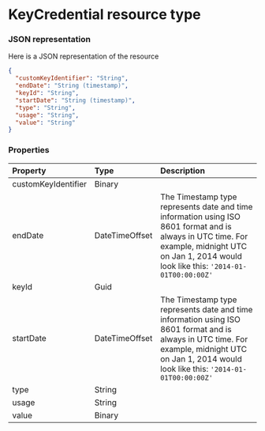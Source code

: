 # KeyCredential resource type



### JSON representation

Here is a JSON representation of the resource

```json
{
  "customKeyIdentifier": "String",
  "endDate": "String (timestamp)",
  "keyId": "String",
  "startDate": "String (timestamp)",
  "type": "String",
  "usage": "String",
  "value": "String"
}

```
### Properties
| Property	   | Type	|Description|
|:---------------|:--------|:----------|
|customKeyIdentifier|Binary||
|endDate|DateTimeOffset|The Timestamp type represents date and time information using ISO 8601 format and is always in UTC time. For example, midnight UTC on Jan 1, 2014 would look like this: `'2014-01-01T00:00:00Z'`|
|keyId|Guid||
|startDate|DateTimeOffset|The Timestamp type represents date and time information using ISO 8601 format and is always in UTC time. For example, midnight UTC on Jan 1, 2014 would look like this: `'2014-01-01T00:00:00Z'`|
|type|String||
|usage|String||
|value|Binary||

<!-- uuid: af41293d-712d-4656-89d3-f891f72b27ec
2015-10-09 18:12:08 UTC -->